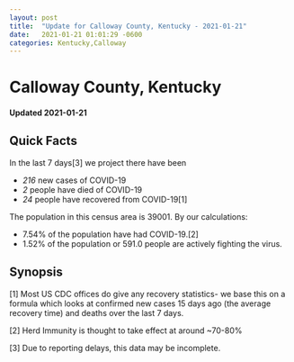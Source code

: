 ```yaml
---
layout: post
title:  "Update for Calloway County, Kentucky - 2021-01-21"
date:   2021-01-21 01:01:29 -0600
categories: Kentucky,Calloway
---
```


# Calloway County, Kentucky
#### Updated 2021-01-21

## Quick Facts

In the last 7 days[3] we project there have been
- *216* new cases of COVID-19
- *2* people have died of COVID-19
- *24* people have recovered from COVID-19[1]

The population in this census area is 39001. By our calculations:
- 7.54% of the population have had COVID-19.[2]
- 1.52% of the population or 591.0 people are actively fighting the virus.

## Synopsis




[1] Most US CDC offices do give any recovery statistics- we base this on a formula which looks at confirmed new cases
15 days ago (the average recovery time) and deaths over the last 7 days.

[2] Herd Immunity is thought to take effect at around ~70-80%

[3] Due to reporting delays, this data may be incomplete.
 
    
